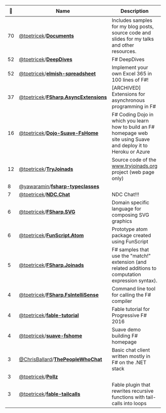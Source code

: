 |:star2: | Name | Description | 🌍|
|---|---|---|---|
|70|[@tpetricek](https://github.com/tpetricek)/[**Documents**](https://github.com/tpetricek/Documents)|Includes samples for my blog posts, source code and slides for my talks and other resources.|[:arrow_upper_right:](http://tomasp.net/blog)|
|52|[@tpetricek](https://github.com/tpetricek)/[**DeepDives**](https://github.com/tpetricek/DeepDives)|F# DeepDives||
|52|[@tpetricek](https://github.com/tpetricek)/[**elmish-spreadsheet**](https://github.com/tpetricek/elmish-spreadsheet)|Implement your own Excel 365 in 100 lines of F#!||
|37|[@tpetricek](https://github.com/tpetricek)/[**FSharp.AsyncExtensions**](https://github.com/tpetricek/FSharp.AsyncExtensions)|[ARCHIVED] Extensions for asynchronous programming in F#||
|16|[@tpetricek](https://github.com/tpetricek)/[**Dojo-Suave-FsHome**](https://github.com/tpetricek/Dojo-Suave-FsHome)|F# Coding Dojo in which you learn how to build an F# homepage web site using Suave and deploy it to Heroku or Azure||
|12|[@tpetricek](https://github.com/tpetricek)/[**TryJoinads**](https://github.com/tpetricek/TryJoinads)|Source code of the www.tryjoinads.org project (web page only)|[:arrow_upper_right:](http://tryjoinads.org)|
|8|[@yawaramin](https://github.com/yawaramin)/[**fsharp-typeclasses**](https://github.com/yawaramin/fsharp-typeclasses)|||
|7|[@tpetricek](https://github.com/tpetricek)/[**NDC.Chat**](https://github.com/tpetricek/NDC.Chat)|NDC Chat!!!||
|6|[@tpetricek](https://github.com/tpetricek)/[**FSharp.SVG**](https://github.com/tpetricek/FSharp.SVG)|Domain specific language for composing SVG graphics||
|6|[@tpetricek](https://github.com/tpetricek)/[**FunScript.Atom**](https://github.com/tpetricek/FunScript.Atom)|Prototype atom package created using FunScript||
|5|[@tpetricek](https://github.com/tpetricek)/[**FSharp.Joinads**](https://github.com/tpetricek/FSharp.Joinads)|F# samples that use the "match!" extension (and related additions to computation expression syntax).||
|4|[@tpetricek](https://github.com/tpetricek)/[**FSharp.FsIntelliSense**](https://github.com/tpetricek/FSharp.FsIntelliSense)|Command line tool for calling the F# compiler||
|4|[@tpetricek](https://github.com/tpetricek)/[**fable-tutorial**](https://github.com/tpetricek/fable-tutorial)|Fable tutorial for Progressive F# 2016||
|4|[@tpetricek](https://github.com/tpetricek)/[**suave-fshome**](https://github.com/tpetricek/suave-fshome)|Suave demo building F# homepage||
|3|[@ChrisBallard](https://github.com/ChrisBallard)/[**ThePeopleWhoChat**](https://github.com/ChrisBallard/ThePeopleWhoChat)|Basic chat client written mostly in F# on the .NET stack||
|3|[@tpetricek](https://github.com/tpetricek)/[**Pollz**](https://github.com/tpetricek/Pollz)|||
|3|[@tpetricek](https://github.com/tpetricek)/[**fable-tailcalls**](https://github.com/tpetricek/fable-tailcalls)|Fable plugin that rewrites recursive functions with tail-calls into loops||

